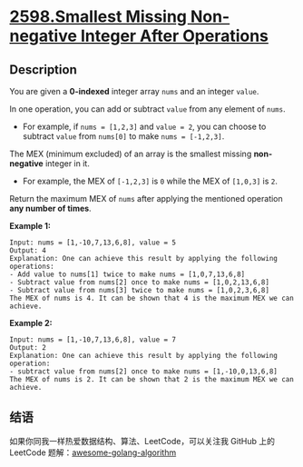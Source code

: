 # [2598.Smallest Missing Non-negative Integer After Operations][title]

## Description
You are given a **0-indexed** integer array `nums` and an integer `value`.

In one operation, you can add or subtract `value` from any element of `nums`.

- For example, if `nums = [1,2,3]` and `value = 2`, you can choose to subtract `value` from `nums[0]` to make `nums = [-1,2,3]`.

The MEX (minimum excluded) of an array is the smallest missing **non-negative** integer in it.

- For example, the MEX of `[-1,2,3]` is `0` while the MEX of `[1,0,3]` is `2`.

Return the maximum MEX of `nums` after applying the mentioned operation **any number of times**.

**Example 1:**

```
Input: nums = [1,-10,7,13,6,8], value = 5
Output: 4
Explanation: One can achieve this result by applying the following operations:
- Add value to nums[1] twice to make nums = [1,0,7,13,6,8]
- Subtract value from nums[2] once to make nums = [1,0,2,13,6,8]
- Subtract value from nums[3] twice to make nums = [1,0,2,3,6,8]
The MEX of nums is 4. It can be shown that 4 is the maximum MEX we can achieve.
```

**Example 2:**

```
Input: nums = [1,-10,7,13,6,8], value = 7
Output: 2
Explanation: One can achieve this result by applying the following operation:
- subtract value from nums[2] once to make nums = [1,-10,0,13,6,8]
The MEX of nums is 2. It can be shown that 2 is the maximum MEX we can achieve.
```

## 结语

如果你同我一样热爱数据结构、算法、LeetCode，可以关注我 GitHub 上的 LeetCode 题解：[awesome-golang-algorithm][me]

[title]: https://leetcode.com/problems/smallest-missing-non-negative-integer-after-operations
[me]: https://github.com/kylesliu/awesome-golang-algorithm
